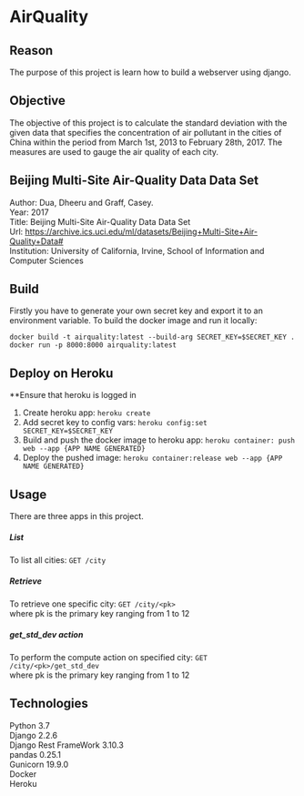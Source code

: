 # AirQuality

## Reason
The purpose of this project is learn how to build a webserver using django. 

## Objective
The objective of this project is to calculate the standard deviation with the given data that specifies the concentration of air pollutant
in the cities of China within the period from March 1st, 2013 to February 28th, 2017. The measures are used to gauge the air quality of each city.

## Beijing Multi-Site Air-Quality Data Data Set
Author: Dua, Dheeru and Graff, Casey.<br/>
Year: 2017<br/>
Title: Beijing Multi-Site Air-Quality Data Data Set<br/>
Url: https://archive.ics.uci.edu/ml/datasets/Beijing+Multi-Site+Air-Quality+Data#<br/>
Institution: University of California, Irvine, School of Information and Computer Sciences<br/>

## Build
Firstly you have to generate your own secret key and export it to an environment variable. 
To build the docker image and run it locally: 
```
docker build -t airquality:latest --build-arg SECRET_KEY=$SECRET_KEY . 
docker run -p 8000:8000 airquality:latest
```

## Deploy on Heroku
**Ensure that heroku is logged in<br/>
1. Create heroku app: `heroku create`
2. Add secret key to config vars: `heroku config:set SECRET_KEY=$SECRET_KEY`
3. Build and push the docker image to heroku app: `heroku container: push web --app {APP NAME GENERATED}`
4. Deploy the pushed image: `heroku container:release web --app {APP NAME GENERATED}`


## Usage
There are three apps in this project.
##### List
To list all cities: `GET /city`

##### Retrieve
To retrieve one specific city: `GET /city/<pk>` <br/>
where pk is the primary key ranging from 1 to 12

##### get_std_dev action
To perform the compute action on specified city: `GET /city/<pk>/get_std_dev`<br/> 
where pk is the primary key ranging from 1 to 12

## Technologies
Python 3.7<br/>
Django 2.2.6<br/>
Django Rest FrameWork 3.10.3<br/>
pandas 0.25.1<br/>
Gunicorn 19.9.0<br/>
Docker<br/>
Heroku<br/>
